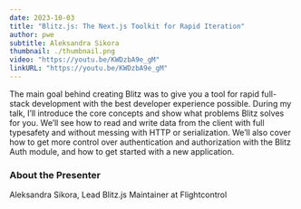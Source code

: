 ```yaml
---
date: 2023-10-03
title: "Blitz.js: The Next.js Toolkit for Rapid Iteration"
author: pwe
subtitle: Aleksandra Sikora
thumbnail: ./thumbnail.png
video: "https://youtu.be/KWDzbA9e_gM"
linkURL: "https://youtu.be/KWDzbA9e_gM"
---
```


The main goal behind creating Blitz was to give you a tool for rapid full-stack development with the best developer
experience possible. During my talk, I’ll introduce the core concepts and show what problems Blitz solves for you. We’ll
see how to read and write data from the client with full typesafety and without messing with HTTP or serialization.
We’ll also cover how to get more control over authentication and authorization with the Blitz Auth module, and how to
get started with a new application.

### About the Presenter

Aleksandra Sikora, Lead Blitz.js Maintainer at Flightcontrol
